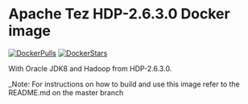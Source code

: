 # Apache Tez HDP-2.6.3.0 Docker image

[![DockerPulls](https://img.shields.io/docker/pulls/dvoros/tez.svg)](https://registry.hub.docker.com/u/dvoros/tez/)
[![DockerStars](https://img.shields.io/docker/stars/dvoros/tez.svg)](https://registry.hub.docker.com/u/dvoros/tez/)

With Oracle JDK8 and Hadoop from HDP-2.6.3.0.

_Note: For instructions on how to build and use this image refer to the README.md on the master branch

